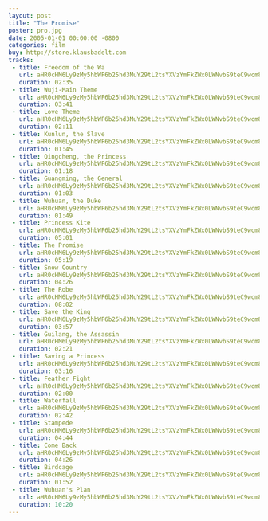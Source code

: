 ```yaml
---
layout: post
title: "The Promise"
poster: pro.jpg
date: 2005-01-01 00:00:00 -0800
categories: film
buy: http://store.klausbadelt.com
tracks:
 - title: Freedom of the Wa
   url: aHR0cHM6Ly9zMy5hbWF6b25hd3MuY29tL2tsYXVzYmFkZWx0LWNvbS9teC9wcm8vMDEgRnJlZWRvbSBvZiB0aGUgV2EubXAz
   duration: 02:35
 - title: Wuji-Main Theme
   url: aHR0cHM6Ly9zMy5hbWF6b25hd3MuY29tL2tsYXVzYmFkZWx0LWNvbS9teC9wcm8vMDIgV3VqaS1NYWluIFRoZW1lLm1wMw==
   duration: 03:41
 - title: Love Theme
   url: aHR0cHM6Ly9zMy5hbWF6b25hd3MuY29tL2tsYXVzYmFkZWx0LWNvbS9teC9wcm8vMDMgTG92ZSBUaGVtZS5tcDM=
   duration: 02:11
 - title: Kunlun, the Slave
   url: aHR0cHM6Ly9zMy5hbWF6b25hd3MuY29tL2tsYXVzYmFkZWx0LWNvbS9teC9wcm8vMDQgS3VubHVuLCB0aGUgU2xhdmUubXAz
   duration: 01:45
 - title: Qingcheng, the Princess
   url: aHR0cHM6Ly9zMy5hbWF6b25hd3MuY29tL2tsYXVzYmFkZWx0LWNvbS9teC9wcm8vMDUgUWluZ2NoZW5nLCB0aGUgUHJpbmNlc3MubXAz
   duration: 01:18
 - title: Guangming, the General
   url: aHR0cHM6Ly9zMy5hbWF6b25hd3MuY29tL2tsYXVzYmFkZWx0LWNvbS9teC9wcm8vMDYgR3VhbmdtaW5nLCB0aGUgR2VuZXJhbC5tcDM=
   duration: 01:03
 - title: Wuhuan, the Duke
   url: aHR0cHM6Ly9zMy5hbWF6b25hd3MuY29tL2tsYXVzYmFkZWx0LWNvbS9teC9wcm8vMDcgV3VodWFuLCB0aGUgRHVrZS5tcDM=
   duration: 01:49
 - title: Princess Kite
   url: aHR0cHM6Ly9zMy5hbWF6b25hd3MuY29tL2tsYXVzYmFkZWx0LWNvbS9teC9wcm8vMDggUHJpbmNlc3MgS2l0ZS5tcDM=
   duration: 05:01
 - title: The Promise
   url: aHR0cHM6Ly9zMy5hbWF6b25hd3MuY29tL2tsYXVzYmFkZWx0LWNvbS9teC9wcm8vMDkgVGhlIFByb21pc2UubXAz
   duration: 05:19
 - title: Snow Country
   url: aHR0cHM6Ly9zMy5hbWF6b25hd3MuY29tL2tsYXVzYmFkZWx0LWNvbS9teC9wcm8vMTAgU25vdyBDb3VudHJ5Lm1wMw==
   duration: 04:26
 - title: The Robe
   url: aHR0cHM6Ly9zMy5hbWF6b25hd3MuY29tL2tsYXVzYmFkZWx0LWNvbS9teC9wcm8vMTEgVGhlIFJvYmUubXAz
   duration: 08:02
 - title: Save the King
   url: aHR0cHM6Ly9zMy5hbWF6b25hd3MuY29tL2tsYXVzYmFkZWx0LWNvbS9teC9wcm8vMTIgU2F2ZSB0aGUgS2luZy5tcDM=
   duration: 03:57
 - title: Guilang, the Assassin
   url: aHR0cHM6Ly9zMy5hbWF6b25hd3MuY29tL2tsYXVzYmFkZWx0LWNvbS9teC9wcm8vMTMgR3VpbGFuZywgdGhlIEFzc2Fzc2luLm1wMw==
   duration: 02:21
 - title: Saving a Princess
   url: aHR0cHM6Ly9zMy5hbWF6b25hd3MuY29tL2tsYXVzYmFkZWx0LWNvbS9teC9wcm8vMTQgU2F2aW5nIGEgUHJpbmNlc3MubXAz
   duration: 03:16
 - title: Feather Fight
   url: aHR0cHM6Ly9zMy5hbWF6b25hd3MuY29tL2tsYXVzYmFkZWx0LWNvbS9teC9wcm8vMTUgRmVhdGhlciBGaWdodC5tcDM=
   duration: 02:00
 - title: Waterfall
   url: aHR0cHM6Ly9zMy5hbWF6b25hd3MuY29tL2tsYXVzYmFkZWx0LWNvbS9teC9wcm8vMTYgV2F0ZXJmYWxsLm1wMw==
   duration: 02:42
 - title: Stampede
   url: aHR0cHM6Ly9zMy5hbWF6b25hd3MuY29tL2tsYXVzYmFkZWx0LWNvbS9teC9wcm8vMTcgU3RhbXBlZGUubXAz
   duration: 04:44
 - title: Come Back
   url: aHR0cHM6Ly9zMy5hbWF6b25hd3MuY29tL2tsYXVzYmFkZWx0LWNvbS9teC9wcm8vMTggQ29tZSBCYWNrLm1wMw==
   duration: 04:26
 - title: Birdcage
   url: aHR0cHM6Ly9zMy5hbWF6b25hd3MuY29tL2tsYXVzYmFkZWx0LWNvbS9teC9wcm8vMTkgQmlyZGNhZ2UubXAz
   duration: 01:52
 - title: Wuhuan's Plan
   url: aHR0cHM6Ly9zMy5hbWF6b25hd3MuY29tL2tsYXVzYmFkZWx0LWNvbS9teC9wcm8vMjAgV3VodWFuJ3MgUGxhbi5tcDM=
   duration: 10:20
---
```

